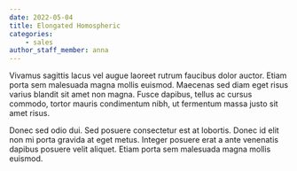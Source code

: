 ```yaml
---
date: 2022-05-04
title: Elongated Homospheric
categories:
    - sales
author_staff_member: anna
---
```

Vivamus sagittis lacus vel augue laoreet rutrum faucibus dolor auctor. Etiam porta sem malesuada magna mollis euismod. Maecenas sed diam eget risus varius blandit sit amet non magna. Fusce dapibus, tellus ac cursus commodo, tortor mauris condimentum nibh, ut fermentum massa justo sit amet risus.

Donec sed odio dui. Sed posuere consectetur est at lobortis. Donec id elit non mi porta gravida at eget metus. Integer posuere erat a ante venenatis dapibus posuere velit aliquet. Etiam porta sem malesuada magna mollis euismod.
